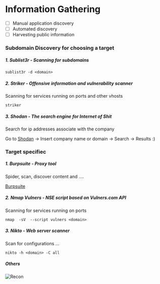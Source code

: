 # Information Gathering
- [ ] Manual application discovery
- [ ] Automated discovery
- [ ] Harvesting public information

### Subdomain Discovery for choosing a target


##### 1\. Sublist3r - Scanning for subdomains
```
sublist3r -d <domain>
```


##### 2\. Striker - Offensive information and vulnerability scanner
Scanning for services running on ports and other vhosts
```
striker
```

##### 3\. Shodan - The search engine for Internet of Shit
Search for ip addresses associate with the company

Go to [Shodan](https://www.shodan.io/) -> Insert company name or domain -> Search -> Results :)


### Target specifiec 


##### 1\. Burpsuite - Proxy tool
Spider, scan, discover content and ....

[Burpsuite](https://github.com/Zawadidone/WebHacking/blob/master/BurpSuite/README.md)

##### 2\. Nmap Vulners - NSE script based on Vulners.com API 
Scanning for services running on ports 
```
nmap  -sV  --script vulners <domain>
```


##### 3\. Nikto - Web server scanner
Scan for configurations ...
```
nikto -h <domain> -C all
```


##### Others

![Recon](https://github.com/Zawadidone/WebHacking/blob/master/images/Recon.jpg?raw=true)
